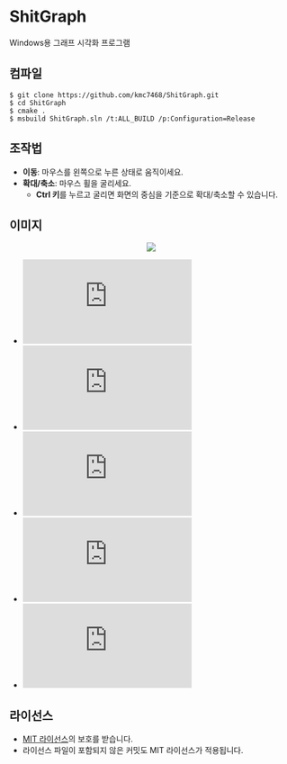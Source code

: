 # ShitGraph
Windows용 그래프 시각화 프로그램

## 컴파일
```
$ git clone https://github.com/kmc7468/ShitGraph.git
$ cd ShitGraph
$ cmake .
$ msbuild ShitGraph.sln /t:ALL_BUILD /p:Configuration=Release
```

## 조작법
- **이동**: 마우스를 왼쪽으로 누른 상태로 움직이세요.
- **확대/축소**: 마우스 휠을 굴리세요.
	- **Ctrl 키**를 누르고 굴리면 화면의 중심을 기준으로 확대/축소할 수 있습니다.

## 이미지
<div align="center">
	<img src="https://github.com/kmc7468/ShitGraph/blob/master/docs/Example.png" />
</div>

- ![equation](https://latex.codecogs.com/gif.latex?y%3D0)
- ![equation](https://latex.codecogs.com/gif.latex?y%3D%28x-1%29%28x-2%29%28x-3%29)
- ![equation](https://latex.codecogs.com/gif.latex?y%3D%5Csin%20x)
- ![equation](https://latex.codecogs.com/gif.latex?y%3D%5Ccos%20x)
- ![equation](https://latex.codecogs.com/gif.latex?x%5E2&plus;y%5E2%3D1)

## 라이선스
- [MIT 라이선스](https://github.com/kmc7468/ShitGraph/blob/master/LICENSE)의 보호를 받습니다.
- 라이선스 파일이 포함되지 않은 커밋도 MIT 라이선스가 적용됩니다.